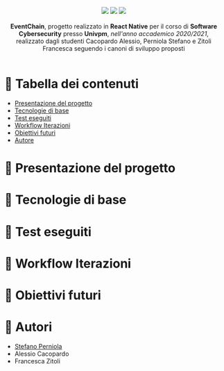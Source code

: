<p align="center">
<img src="https://forthebadge.com/images/badges/built-with-love.svg"/>
<img src="https://forthebadge.com/images/badges/built-for-android.svg"/>
<img src="https://forthebadge.com/images/badges/cc-0.svg"/><br><br>
    <b>EventChain</b>, progetto realizzato in <b>React Native</b> per il corso di <b>Software Cybersecurity</b> presso <b>Univpm</b>, <i>nell'anno accademico 2020/2021</i>, realizzato dagli studenti Cacopardo Alessio, Perniola Stefano e Zitoli Francesca seguendo i canoni di sviluppo proposti
    <br><br><b>
</b></p>

# 📔 Tabella dei contenuti

- [Presentazione del progetto](#panoramica)
- [Tecnologie di base](#tecno)
- [Test eseguiti](#test)
- [Workflow Iterazioni](#workflow)
- [Obiettivi futuri](#obiettivi)
- [Autore](#autore)

# 📝 Presentazione del progetto <a name = "panoramica"></a>


# 🧰 Tecnologie di base <a name = "tecno"></a>



# 🧪 Test eseguiti <a name = "test"></a>




# 📁 Workflow Iterazioni <a name="workflow"></a>



# 🎯 Obiettivi futuri <a name = "obiettivi"></a>


# 🔭 Autori <a name = "autore"></a>

- [Stefano Perniola](https://github.com/xniola)
- Alessio Cacopardo
- Francesca Zitoli
